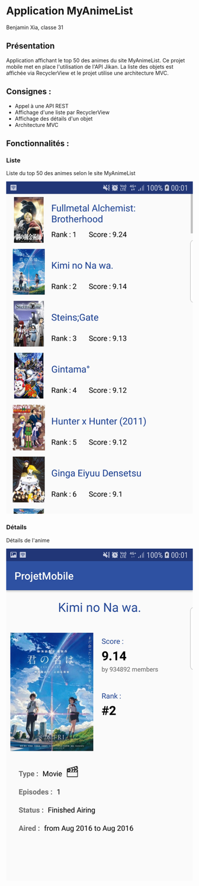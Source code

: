 # Application MyAnimeList

Benjamin Xia, classe 31

## Présentation

Application affichant le top 50 des animes du site MyAnimeList.
Ce projet mobile met en place l'utilisation de l'API Jikan. La liste des objets est affichée via RecyclerView et le projet utilise une architecture MVC.

## Consignes :
- Appel à une API REST
- Affichage d'une liste par RecyclerView
- Affichage des détails d'un objet
- Architecture MVC

## Fonctionnalités :

### Liste
Liste du top 50 des animes selon le site MyAnimeList

<img src="readme_jpg/list.jpg" alt="list">

### Détails
Détails de l'anime

<img src="readme_jpg/details.png" alt="details">
